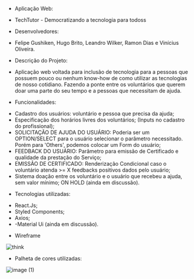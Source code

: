 * Aplicação Web: 

- TechTutor - Democratizando a tecnologia para todoss


* Desenvolvedores: 

- Felipe Gushiken, Hugo Brito, Leandro Wilker, Ramon Dias e Vinícius Oliveira.

* Descrição do Projeto:

- Aplicação web voltada para inclusão de tecnologia para a pessoas que possuem pouco ou nenhum know-how de como utilizar as tecnologias de nosso cotidiano. Fazendo a ponte entre os voluntários que querem doar uma parte do seu tempo e a pessoas que necessitam de ajuda. 

* Funcionalidades:

- Cadastro dos usuários: voluntário e pessoa que precisa da ajuda;
- Especificação dos horários livres dos voluntários; (Inputs no cadastro do profissional);
- SOLICITAÇÃO DE AJUDA DO USUÁRIO: Poderia ser um OPTION/SELECT para o usuário selecionar o parâmetro necessitado. Porém para 'Others', podemos colocar um Form do usuário;
- FEEDBACK DO USUÁRIO: Parâmetro para emissão de Certificado e qualidade da prestação do Serviço;
- EMISSÃO DE CERTIFICADO: Renderização Condicional caso o voluntário atenda >= X feedbacks positivos dados pelo usuário;
- Sistema doação entre os voluntário e o usuário que recebeu a ajuda, sem valor mínimo; ON HOLD (ainda em discussão).

* Tecnologias utilizadas:

- React.Js;
- Styled Components;
- Axios;
- -Material Ui (ainda em discussão).

* Wireframe

![think](https://user-images.githubusercontent.com/85254026/128077825-baf9cc3f-4d66-4905-ade9-289c86ac8a77.png)

* Palheta de cores utilizadas:

![image (1)](https://user-images.githubusercontent.com/85254026/128077887-44d342f3-7b56-46c3-8836-f638c8a07db1.png)





